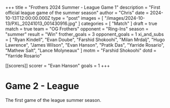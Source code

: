 +++
title = "Frothers 2024 Summer - League Game 1"
description = "First official league game of the summer season"
author = "Chris"
date = 2024-10-13T12:00:00.000Z
type = "post"
images = [ "/images/2024-10-13/PXL_20241013_001430916.jpg" ]
categories = [ "Match" ]
draft = true
match = true
team = "OG Frothers"
opponent = "Ring-Ins"
season = "summer"
result = "Win"
frother_goals = 3
opponent_goals = 1
xi_and_subs = [
  "Ryan Kindell",
  "Evan Doube",
  "Farshid Shokoohi",
  "Milan Mrdalj",
  "Hugo Lawrence",
  "James Wilson",
  "Evan Hanson",
  "Pratik Das",
  "Yarride Rosario",
  "Mathew Salt",
  "Lance Molyneaux"
]
motm = "Farshid Shokoohi"
dotd = "Yarride Rosario"

[[scorers]]
scorer = "Evan Hanson"
goals = 1
+++

# Game 2 - League

The first game of the league summer season.
